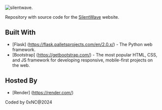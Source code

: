 ![silentwave.](https://i.imgur.com/JAC7aWI.png)

Repository with source code for the [SilentWave](https://silentwave.cc) website.

## Built With

- [Flask] (https://flask.palletsprojects.com/en/2.0.x/) - The Python web framework.
- [Bootstrap] (https://getbootstrap.com/) - The most popular HTML, CSS, and JS framework for developing responsive, mobile-first projects on the web.

## Hosted By

- [Render] (https://render.com/)

Coded by 0xNC@2024